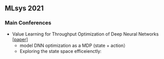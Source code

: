 ## MLsys 2021

### Main Conferences

- Value Learning for Throughput Optimization of Deep Neural Networks [[paper]](https://proceedings.mlsys.org/paper/2021/file/73278a4a86960eeb576a8fd4c9ec6997-Paper.pdf)
  -  model DNN optimization as a MDP (state + action）
  -  Exploring the state space efficeienctly: 



